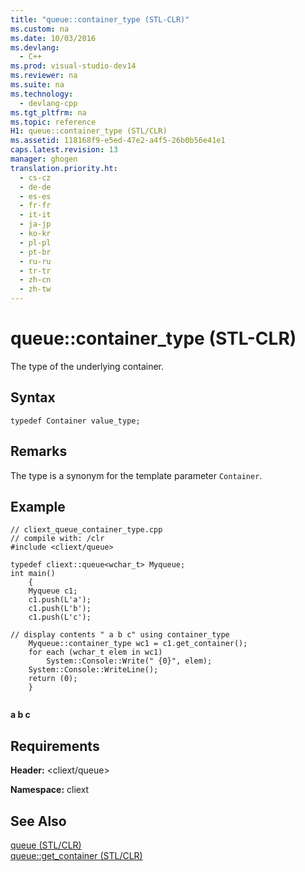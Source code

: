 ```yaml
---
title: "queue::container_type (STL-CLR)"
ms.custom: na
ms.date: 10/03/2016
ms.devlang: 
  - C++
ms.prod: visual-studio-dev14
ms.reviewer: na
ms.suite: na
ms.technology: 
  - devlang-cpp
ms.tgt_pltfrm: na
ms.topic: reference
H1: queue::container_type (STL/CLR)
ms.assetid: 118168f9-e5ed-47e2-a4f5-26b0b56e41e1
caps.latest.revision: 13
manager: ghogen
translation.priority.ht: 
  - cs-cz
  - de-de
  - es-es
  - fr-fr
  - it-it
  - ja-jp
  - ko-kr
  - pl-pl
  - pt-br
  - ru-ru
  - tr-tr
  - zh-cn
  - zh-tw
---
```

# queue::container_type (STL-CLR)
The type of the underlying container.  
  
## Syntax  
  
```  
typedef Container value_type;  
```  
  
## Remarks  
 The type is a synonym for the template parameter `Container`.  
  
## Example  
  
```  
// cliext_queue_container_type.cpp   
// compile with: /clr   
#include <cliext/queue>   
  
typedef cliext::queue<wchar_t> Myqueue;   
int main()   
    {   
    Myqueue c1;   
    c1.push(L'a');   
    c1.push(L'b');   
    c1.push(L'c');   
  
// display contents " a b c" using container_type   
    Myqueue::container_type wc1 = c1.get_container();   
    for each (wchar_t elem in wc1)   
        System::Console::Write(" {0}", elem);   
    System::Console::WriteLine();   
    return (0);   
    }  
  
```  
  
  **a b c**   
## Requirements  
 **Header:** <cliext/queue>  
  
 **Namespace:** cliext  
  
## See Also  
 [queue (STL/CLR)](../VS_visualcpp/queue--STL-CLR-.md)   
 [queue::get_container (STL/CLR)](../VS_visualcpp/queue--get_container--STL-CLR-.md)